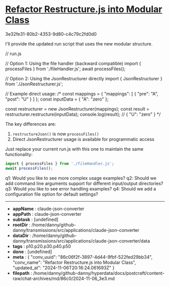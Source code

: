 # [Refactor Restructure.js into Modular Class](https://claude.ai/chat/86c06f2f-3897-4d44-9fbf-522fed29bb34)

3e32fe31-80b2-4353-9d80-c4c79c2fd0d0

 I'll provide the updated run script that uses the new modular structure.



<antArtifact identifier="run-script" type="application/vnd.ant.code" language="javascript" title="Updated Run Script">
// run.js

// Option 1: Using the file handler (backward compatible)
import { processFiles } from './fileHandler.js';
await processFiles();

// Option 2: Using the JsonRestructurer directly
import { JsonRestructurer } from './JsonRestructurer.js';

// Example direct usage:
/*
const mappings = {
    "mappings": [
        {
            "pre": "A",
            "post": "U"
        }
    ]
};
const inputData = {
    "A": "zero"
};

const restructurer = new JsonRestructurer(mappings);
const result = restructurer.restructure(inputData);
console.log(result);  // { "U": "zero" }
*/
</antArtifact>

The key differences are:
1. `restructureJson()` is now `processFiles()`
2. Direct JsonRestructurer usage is available for programmatic access

Just replace your current run.js with this one to maintain the same functionality:

```javascript
import { processFiles } from './fileHandler.js';
await processFiles();
```

q1: Would you like to see more complex usage examples?
q2: Should we add command line arguments support for different input/output directories?
q3: Would you like to see error handling examples?
q4: Should we add a configuration file option for default settings?

---

* **appName** : claude-json-converter
* **appPath** : claude-json-converter
* **subtask** : [undefined]
* **rootDir** : /home/danny/github-danny/transmissions/src/applications/claude-json-converter
* **dataDir** : /home/danny/github-danny/transmissions/src/applications/claude-json-converter/data
* **tags** : p10.p20.p30.p40.p50
* **done** : [undefined]
* **meta** : {
  "conv_uuid": "86c06f2f-3897-4d44-9fbf-522fed29bb34",
  "conv_name": "Refactor Restructure.js into Modular Class",
  "updated_at": "2024-11-06T20:16:24.061693Z"
}
* **filepath** : /home/danny/github-danny/hyperdata/docs/postcraft/content-raw/chat-archives/md/86c0/2024-11-06_3e3.md